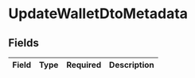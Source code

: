 # UpdateWalletDtoMetadata


## Fields

| Field       | Type        | Required    | Description |
| ----------- | ----------- | ----------- | ----------- |